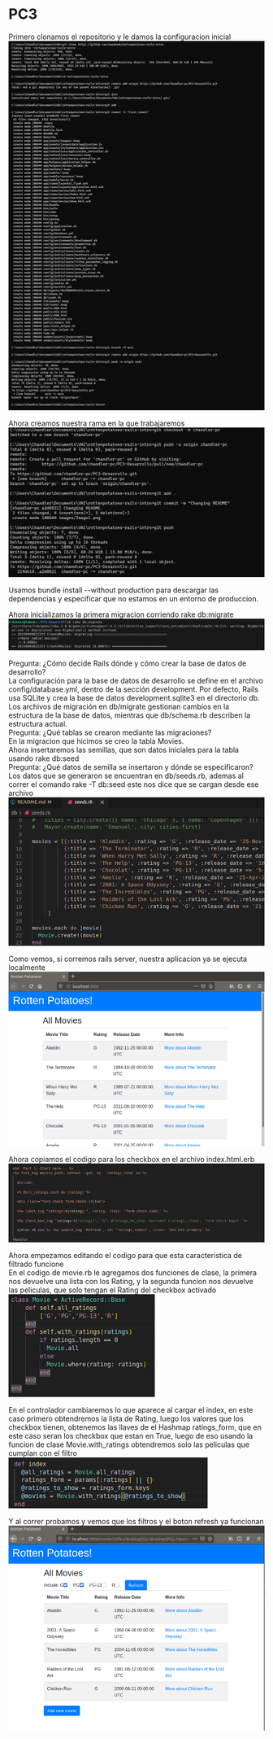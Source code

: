 # PC3

Primero clonamos el repositorio y le damos la configuracion inicial
![](images/Image1.png)

Ahora creamos nuestra rama en la que trabajaremos
![](images/Image2.png)

Usamos bundle install --without production  para descargar las dependencias y especificar que no estamos en un entorno de produccion.

Ahora inicializamos la primera migracion corriendo rake db:migrate
![](images/Image3.png)

Pregunta: ¿Cómo decide Rails dónde y cómo crear la base de datos de desarrollo?    
La configuración para la base de datos de desarrollo se define en el archivo config/database.yml, dentro de la sección development. Por defecto, Rails usa SQLite y crea la base de datos development.sqlite3 en el directorio db.  
Los archivos de migración en db/migrate gestionan cambios en la estructura de la base de datos, mientras que db/schema.rb describen la estructura actual.  
Pregunta: ¿Qué tablas se crearon mediante las migraciones?  
En la migracion que hicimos se creo la tabla Movies.  
Ahora insertaremos las semillas, que son datos iniciales para la tabla usando rake db:seed  
Pregunta: ¿Qué datos de semilla se insertaron y dónde se especificaron?  
Los datos que se generaron se encuentran en db/seeds.rb, ademas al correr el comando rake -T db:seed este nos dice que se cargan desde ese archivo
![](images/Image4.png)

Como vemos, si corremos rails server, nuestra aplicacion ya se ejecuta localmente
![](images/Image5.png)

Ahora copiamos el codigo para los checkbox en el archivo index.html.erb
![](images/Image6.png)

Ahora empezamos editando  el codigo para que esta caracteristica de filtrado funcione  
En el codigo de movie.rb le agregamos dos funciones de clase, la primera nos devuelve una lista con los Rating, y la segunda funcion nos devuelve las peliculas, que solo tengan el Rating del checkbox activado  
![](images/Image7.png)

En el controlador cambiaremos lo que aparece al cargar el index, en este caso primero obtendremos la lista de Rating, luego los valores que los checkbox tienen, obtenemos las llaves de el Hashmap ratings_form, que en este caso seran los checkbox que estan en True, luego de eso usando la funcion de clase Movie.with_ratings obtendremos solo las peliculas que cumplan con el filtro  
![](images/Image8.png)

Y al correr probamos y vemos que los filtros y el boton refresh ya funcionan  
![](images/Image9.png)
